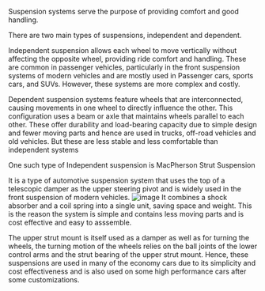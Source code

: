 Suspension systems serve the purpose of providing comfort and good handling. 


There are two main types of suspensions, independent and dependent.

Independent suspension allows each wheel to move vertically without affecting the opposite wheel, providing ride comfort and handling.
These are common in passenger vehicles, particularly in the front suspension systems of modern vehicles and are mostly used in Passenger cars, sports cars, and SUVs.
However, these systems are more complex and costly.

Dependent suspension systems feature wheels that are interconnected, causing movements in one wheel to directly influence the other. 
This configuration uses a beam or axle that maintains wheels parallel to each other.
These offer durability and load-bearing capacity due to simple design and fewer moving parts and hence are used in trucks, off-road vehicles and old vehicles.
But these are less stable and less comfortable than independent systems


One such type of Independent suspension is MacPherson Strut Suspension

It is a type of automotive suspension system that uses the top of a telescopic damper as the upper steering pivot and is widely used in the front suspension of modern vehicles.
![image](https://github.com/user-attachments/assets/39db42fb-f09b-4d27-84a2-043a470f3059)
It c͏ombin͏es͏ a shock ab͏sorber a͏nd a coil spring ͏into a single͏ unit͏, savi͏ng space and ͏w͏eigh͏t. This is the reason the system is simple and contains less moving parts and is cost effective and easy to asssemble.

The upper strut mount is itself used as a damper as well as for turning the wheels, the turning motion of the wheels relies on the ball joints of the lower control arms and the strut bearing of the upper strut mount.
Hence, these suspensions are used in many of the economy cars due to its simplicity and cost effectiveness and is also used on some high performance cars after some customizations.
